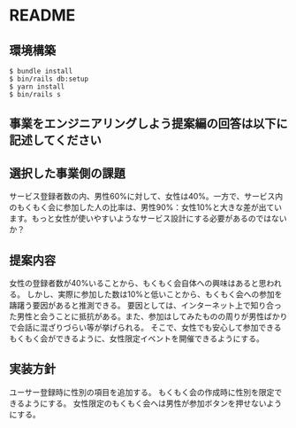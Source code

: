 # README

## 環境構築
```
$ bundle install
$ bin/rails db:setup
$ yarn install
$ bin/rails s
```

## 事業をエンジニアリングしよう提案編の回答は以下に記述してください

## 選択した事業側の課題
サービス登録者数の内、男性60%に対して、女性は40%。一方で、サービス内のもくもく会に参加した人の比率は、男性90%：女性10%と大きな差が出ています。もっと女性が使いやすいようなサービス設計にする必要があるのではないか？

## 提案内容
女性の登録者数が40%いることから、もくもく会自体への興味はあると思われる。
しかし、実際に参加した数は10%と低いことから、もくもく会への参加を躊躇う要因があると推測できる。
要因としては、インターネット上で知り合った男性と会うことに抵抗がある。また、参加はしてみたものの周りが男性ばかりで会話に混ざりづらい等が挙げられる。
そこで、女性でも安心して参加できるもくもく会ができるように、女性限定イベントを開催できるようにする。

## 実装方針
ユーサー登録時に性別の項目を追加する。
もくもく会の作成時に性別を限定できるようにする。
女性限定のもくもく会へは男性が参加ボタンを押せないようにする。